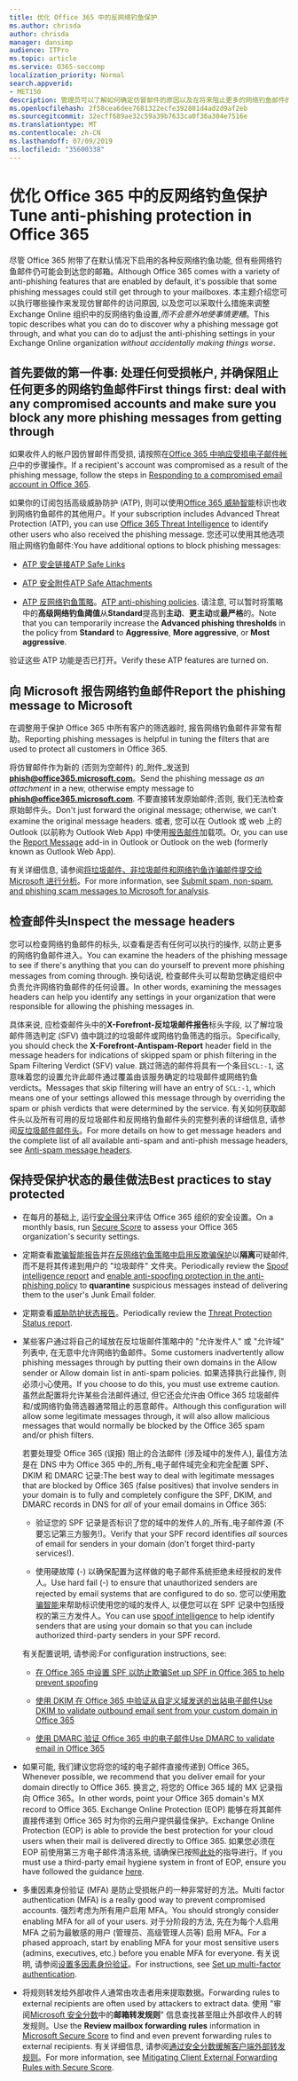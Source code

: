 ```yaml
---
title: 优化 Office 365 中的反网络钓鱼保护
ms.author: chrisda
author: chrisda
manager: dansimp
audience: ITPro
ms.topic: article
ms.service: O365-seccomp
localization_priority: Normal
search.appverid:
- MET150
description: 管理员可以了解如何确定仿冒邮件的原因以及在将来阻止更多的网络钓鱼邮件的原因。
ms.openlocfilehash: 2f58cea6dee7681322ecfe392801d4ad2d9af2eb
ms.sourcegitcommit: 32ecff689ae32c59a39b7633ca0f36a304e7516e
ms.translationtype: MT
ms.contentlocale: zh-CN
ms.lasthandoff: 07/09/2019
ms.locfileid: "35600338"
---
```

# <a name="tune-anti-phishing-protection-in-office-365"></a><span data-ttu-id="9f4ac-103">优化 Office 365 中的反网络钓鱼保护</span><span class="sxs-lookup"><span data-stu-id="9f4ac-103">Tune anti-phishing protection in Office 365</span></span>

<span data-ttu-id="9f4ac-104">尽管 Office 365 附带了在默认情况下启用的各种反网络钓鱼功能, 但有些网络钓鱼邮件仍可能会到达您的邮箱。</span><span class="sxs-lookup"><span data-stu-id="9f4ac-104">Although Office 365 comes with a variety of anti-phishing features that are enabled by default, it's possible that some phishing messages could still get through to your mailboxes.</span></span> <span data-ttu-id="9f4ac-105">本主题介绍您可以执行哪些操作来发现仿冒邮件的访问原因, 以及您可以采取什么措施来调整 Exchange Online 组织中的反网络钓鱼设置,_而不会意外地使事情更糟_。</span><span class="sxs-lookup"><span data-stu-id="9f4ac-105">This topic describes what you can do to discover why a phishing message got through, and what you can do to adjust the anti-phishing settings in your Exchange Online organization _without accidentally making things worse_.</span></span>

## <a name="first-things-first-deal-with-any-compromised-accounts-and-make-sure-you-block-any-more-phishing-messages-from-getting-through"></a><span data-ttu-id="9f4ac-106">首先要做的第一件事: 处理任何受损帐户, 并确保阻止任何更多的网络钓鱼邮件</span><span class="sxs-lookup"><span data-stu-id="9f4ac-106">First things first: deal with any compromised accounts and make sure you block any more phishing messages from getting through</span></span>

<span data-ttu-id="9f4ac-107">如果收件人的帐户因仿冒邮件而受损, 请按照在[Office 365 中响应受损电子邮件帐户](responding-to-a-compromised-email-account.md)中的步骤操作。</span><span class="sxs-lookup"><span data-stu-id="9f4ac-107">If a recipient's account was compromised as a result of the phishing message, follow the steps in [Responding to a compromised email account in Office 365](responding-to-a-compromised-email-account.md).</span></span>

<span data-ttu-id="9f4ac-108">如果你的订阅包括高级威胁防护 (ATP), 则可以使用[Office 365 威胁智能](office-365-ti.md)标识也收到网络钓鱼邮件的其他用户。</span><span class="sxs-lookup"><span data-stu-id="9f4ac-108">If your subscription includes Advanced Threat Protection (ATP), you can use [Office 365 Threat Intelligence](office-365-ti.md) to identify other users who also received the phishing message.</span></span> <span data-ttu-id="9f4ac-109">您还可以使用其他选项阻止网络钓鱼邮件:</span><span class="sxs-lookup"><span data-stu-id="9f4ac-109">You have additional options to block phishing messages:</span></span>

- [<span data-ttu-id="9f4ac-110">ATP 安全链接</span><span class="sxs-lookup"><span data-stu-id="9f4ac-110">ATP Safe Links</span></span>](set-up-atp-safe-links-policies.md)

- [<span data-ttu-id="9f4ac-111">ATP 安全附件</span><span class="sxs-lookup"><span data-stu-id="9f4ac-111">ATP Safe Attachments</span></span>](set-up-atp-safe-attachments-policies.md)

- <span data-ttu-id="9f4ac-112">[ATP 反网络钓鱼策略](set-up-anti-phishing-policies.md)。</span><span class="sxs-lookup"><span data-stu-id="9f4ac-112">[ATP anti-phishing policies](set-up-anti-phishing-policies.md).</span></span> <span data-ttu-id="9f4ac-113">请注意, 可以暂时将策略中的**高级网络钓鱼阈值**从**Standard**提高到**主动**、**更主动**或**最严格**的。</span><span class="sxs-lookup"><span data-stu-id="9f4ac-113">Note that you can temporarily increase the **Advanced phishing thresholds** in the policy from **Standard** to **Aggressive**, **More aggressive**, or **Most aggressive**.</span></span>

<span data-ttu-id="9f4ac-114">验证这些 ATP 功能是否已打开。</span><span class="sxs-lookup"><span data-stu-id="9f4ac-114">Verify these ATP features are turned on.</span></span>

## <a name="report-the-phishing-message-to-microsoft"></a><span data-ttu-id="9f4ac-115">向 Microsoft 报告网络钓鱼邮件</span><span class="sxs-lookup"><span data-stu-id="9f4ac-115">Report the phishing message to Microsoft</span></span>

<span data-ttu-id="9f4ac-116">在调整用于保护 Office 365 中所有客户的筛选器时, 报告网络钓鱼邮件非常有帮助。</span><span class="sxs-lookup"><span data-stu-id="9f4ac-116">Reporting phishing messages is helpful in tuning the filters that are used to protect all customers in Office 365.</span></span>

<span data-ttu-id="9f4ac-117">将仿冒邮件作为新的 (否则为空邮件) 的_附件_发送到**phish@office365.microsoft.com**。</span><span class="sxs-lookup"><span data-stu-id="9f4ac-117">Send the phishing message _as an attachment_ in a new, otherwise empty message to **phish@office365.microsoft.com**.</span></span> <span data-ttu-id="9f4ac-118">不要直接转发原始邮件;否则, 我们无法检查原始邮件头。</span><span class="sxs-lookup"><span data-stu-id="9f4ac-118">Don't just forward the original message; otherwise, we can't examine the original message headers.</span></span> <span data-ttu-id="9f4ac-119">或者, 您可以在 Outlook 或 web 上的 Outlook (以前称为 Outlook Web App) 中使用[报告邮件](https://docs.microsoft.com/office365/securitycompliance/enable-the-report-message-add-in)加载项。</span><span class="sxs-lookup"><span data-stu-id="9f4ac-119">Or, you can use the [Report Message](https://docs.microsoft.com/office365/securitycompliance/enable-the-report-message-add-in) add-in in Outlook or Outlook on the web (formerly known as Outlook Web App).</span></span>

<span data-ttu-id="9f4ac-120">有关详细信息, 请参阅[将垃圾邮件、非垃圾邮件和网络钓鱼诈骗邮件提交给 Microsoft 进行分析](submit-spam-non-spam-and-phishing-scam-messages-to-microsoft-for-analysis.md)。</span><span class="sxs-lookup"><span data-stu-id="9f4ac-120">For more information, see [Submit spam, non-spam, and phishing scam messages to Microsoft for analysis](submit-spam-non-spam-and-phishing-scam-messages-to-microsoft-for-analysis.md).</span></span>

## <a name="inspect-the-message-headers"></a><span data-ttu-id="9f4ac-121">检查邮件头</span><span class="sxs-lookup"><span data-stu-id="9f4ac-121">Inspect the message headers</span></span>

<span data-ttu-id="9f4ac-122">您可以检查网络钓鱼邮件的标头, 以查看是否有任何可以执行的操作, 以防止更多的网络钓鱼邮件进入。</span><span class="sxs-lookup"><span data-stu-id="9f4ac-122">You can examine the headers of the phishing message to see if there's anything that you can do yourself to prevent more phishing messages from coming through.</span></span> <span data-ttu-id="9f4ac-123">换句话说, 检查邮件头可以帮助您确定组织中负责允许网络钓鱼邮件的任何设置。</span><span class="sxs-lookup"><span data-stu-id="9f4ac-123">In other words, examining the messages headers can help you identify any settings in your organization that were responsible for allowing the phishing messages in.</span></span>

<span data-ttu-id="9f4ac-124">具体来说, 应检查邮件头中的**X-Forefront-反垃圾邮件报告**标头字段, 以了解垃圾邮件筛选判定 (SFV) 值中跳过的垃圾邮件或网络钓鱼筛选的指示。</span><span class="sxs-lookup"><span data-stu-id="9f4ac-124">Specifically, you should check the **X-Forefront-Antispam-Report** header field in the message headers for indications of skipped spam or phish filtering in the Spam Filtering Verdict (SFV) value.</span></span> <span data-ttu-id="9f4ac-125">跳过筛选的邮件将具有一个条目`SCL:-1`, 这意味着您的设置允许此邮件通过覆盖由该服务确定的垃圾邮件或网络钓鱼 verdicts。</span><span class="sxs-lookup"><span data-stu-id="9f4ac-125">Messages that skip filtering will have an entry of `SCL:-1`, which means one of your settings allowed this message through by overriding the spam or phish verdicts that were determined by the service.</span></span> <span data-ttu-id="9f4ac-126">有关如何获取邮件头以及所有可用的反垃圾邮件和反网络钓鱼邮件头的完整列表的详细信息, 请参阅[反垃圾邮件邮件头](https://docs.microsoft.com/office365/SecurityCompliance/anti-spam-message-headers)。</span><span class="sxs-lookup"><span data-stu-id="9f4ac-126">For more details on how to get message headers and the complete list of all available anti-spam and anti-phish message headers, see [Anti-spam message headers](https://docs.microsoft.com/office365/SecurityCompliance/anti-spam-message-headers).</span></span>

## <a name="best-practices-to-stay-protected"></a><span data-ttu-id="9f4ac-127">保持受保护状态的最佳做法</span><span class="sxs-lookup"><span data-stu-id="9f4ac-127">Best practices to stay protected</span></span>

- <span data-ttu-id="9f4ac-128">在每月的基础上, 运行[安全得分](microsoft-secure-score.md)来评估 Office 365 组织的安全设置。</span><span class="sxs-lookup"><span data-stu-id="9f4ac-128">On a monthly basis, run [Secure Score](microsoft-secure-score.md) to assess your Office 365 organization's security settings.</span></span>

- <span data-ttu-id="9f4ac-129">定期查看[欺骗智能报告](learn-about-spoof-intelligence.md)并[在反网络钓鱼策略中启用反欺骗保护](learn-about-spoof-intelligence.md#configuring-the-anti-spoofing-policy)以**隔离**可疑邮件, 而不是将其传递到用户的 "垃圾邮件" 文件夹。</span><span class="sxs-lookup"><span data-stu-id="9f4ac-129">Periodically review the [Spoof intelligence report](learn-about-spoof-intelligence.md) and [enable anti-spoofing protection in the anti-phishing policy](learn-about-spoof-intelligence.md#configuring-the-anti-spoofing-policy) to **quarantine** suspicious messages instead of delivering them to the user's Junk Email folder.</span></span>

- <span data-ttu-id="9f4ac-130">定期查看[威胁防护状态报告](view-reports-for-atp.md#threat-protection-status-report)。</span><span class="sxs-lookup"><span data-stu-id="9f4ac-130">Periodically review the [Threat Protection Status report](view-reports-for-atp.md#threat-protection-status-report).</span></span>

- <span data-ttu-id="9f4ac-131">某些客户通过将自己的域放在反垃圾邮件策略中的 "允许发件人" 或 "允许域" 列表中, 在无意中允许网络钓鱼邮件。</span><span class="sxs-lookup"><span data-stu-id="9f4ac-131">Some customers inadvertently allow phishing messages through by putting their own domains in the Allow sender or Allow domain list in anti-spam policies.</span></span> <span data-ttu-id="9f4ac-132">如果选择执行此操作, 则必须小心使用。</span><span class="sxs-lookup"><span data-stu-id="9f4ac-132">If you choose to do this, you must use extreme caution.</span></span> <span data-ttu-id="9f4ac-133">虽然此配置将允许某些合法邮件通过, 但它还会允许由 Office 365 垃圾邮件和/或网络钓鱼筛选器通常阻止的恶意邮件。</span><span class="sxs-lookup"><span data-stu-id="9f4ac-133">Although this configuration will allow some legitimate messages through, it will also allow malicious messages that would normally be blocked by the Office 365 spam and/or phish filters.</span></span>

  <span data-ttu-id="9f4ac-134">若要处理受 Office 365 (误报) 阻止的合法邮件 (涉及域中的发件人), 最佳方法是在 DNS 中为 Office 365 中的_所有_电子邮件域完全和完全配置 SPF、DKIM 和 DMARC 记录:</span><span class="sxs-lookup"><span data-stu-id="9f4ac-134">The best way to deal with legitimate messages that are blocked by Office 365 (false positives) that involve senders in your domain is to fully and completely configure the SPF, DKIM, and DMARC records in DNS for _all_ of your email domains in Office 365:</span></span>

  - <span data-ttu-id="9f4ac-135">验证您的 SPF 记录是否标识了您的域中的发件人的_所有_电子邮件源 (不要忘记第三方服务!)。</span><span class="sxs-lookup"><span data-stu-id="9f4ac-135">Verify that your SPF record identifies _all_ sources of email for senders in your domain (don't forget third-party services!).</span></span>

  - <span data-ttu-id="9f4ac-136">使用硬故障 (\-) 以确保配置为这样做的电子邮件系统拒绝未经授权的发件人。</span><span class="sxs-lookup"><span data-stu-id="9f4ac-136">Use hard fail (\-) to ensure that unauthorized senders are rejected by email systems that are configured to do so.</span></span> <span data-ttu-id="9f4ac-137">您可以使用[欺骗智能](https://docs.microsoft.com/office365/securitycompliance/learn-about-spoof-intelligence)来帮助标识使用您的域的发件人, 以便您可以在 SPF 记录中包括授权的第三方发件人。</span><span class="sxs-lookup"><span data-stu-id="9f4ac-137">You can use [spoof intelligence](https://docs.microsoft.com/office365/securitycompliance/learn-about-spoof-intelligence) to help identify senders that are using your domain so that you can include authorized third-party senders in your SPF record.</span></span>

  <span data-ttu-id="9f4ac-138">有关配置说明, 请参阅:</span><span class="sxs-lookup"><span data-stu-id="9f4ac-138">For configuration instructions, see:</span></span>
  
  - [<span data-ttu-id="9f4ac-139">在 Office 365 中设置 SPF 以防止欺骗</span><span class="sxs-lookup"><span data-stu-id="9f4ac-139">Set up SPF in Office 365 to help prevent spoofing</span></span>](set-up-spf-in-office-365-to-help-prevent-spoofing.md)

  - [<span data-ttu-id="9f4ac-140">使用 DKIM 在 Office 365 中验证从自定义域发送的出站电子邮件</span><span class="sxs-lookup"><span data-stu-id="9f4ac-140">Use DKIM to validate outbound email sent from your custom domain in Office 365</span></span>](use-dkim-to-validate-outbound-email.md)

  - [<span data-ttu-id="9f4ac-141">使用 DMARC 验证 Office 365 中的电子邮件</span><span class="sxs-lookup"><span data-stu-id="9f4ac-141">Use DMARC to validate email in Office 365</span></span>](use-dmarc-to-validate-email.md)

- <span data-ttu-id="9f4ac-142">如果可能, 我们建议您将您的域的电子邮件直接传递到 Office 365。</span><span class="sxs-lookup"><span data-stu-id="9f4ac-142">Whenever possible, we recommend that you deliver email for your domain directly to Office 365.</span></span> <span data-ttu-id="9f4ac-143">换言之, 将您的 Office 365 域的 MX 记录指向 Office 365。</span><span class="sxs-lookup"><span data-stu-id="9f4ac-143">In other words, point your Office 365 domain's MX record to Office 365.</span></span> <span data-ttu-id="9f4ac-144">Exchange Online Protection (EOP) 能够在将其邮件直接传递到 Office 365 时为你的云用户提供最佳保护。</span><span class="sxs-lookup"><span data-stu-id="9f4ac-144">Exchange Online Protection (EOP) is able to provide the best protection for your cloud users when their mail is delivered directly to Office 365.</span></span> <span data-ttu-id="9f4ac-145">如果您必须在 EOP 前使用第三方电子邮件清洁系统, 请确保已按照[此处](https://docs.microsoft.com/exchange/mail-flow-best-practices/manage-mail-flow-using-third-party-cloud)的指导进行。</span><span class="sxs-lookup"><span data-stu-id="9f4ac-145">If you must use a third-party email hygiene system in front of EOP, ensure you have followed the guidance [here](https://docs.microsoft.com/exchange/mail-flow-best-practices/manage-mail-flow-using-third-party-cloud).</span></span>

- <span data-ttu-id="9f4ac-146">多重因素身份验证 (MFA) 是防止受损帐户的一种非常好的方法。</span><span class="sxs-lookup"><span data-stu-id="9f4ac-146">Multi factor authentication (MFA) is a really good way to prevent compromised accounts.</span></span> <span data-ttu-id="9f4ac-147">强烈考虑为所有用户启用 MFA。</span><span class="sxs-lookup"><span data-stu-id="9f4ac-147">You should strongly consider enabling MFA for all of your users.</span></span> <span data-ttu-id="9f4ac-148">对于分阶段的方法, 先在为每个人启用 MFA 之前为最敏感的用户 (管理员、高级管理人员等) 启用 MFA。</span><span class="sxs-lookup"><span data-stu-id="9f4ac-148">For a phased approach, start by enabling MFA for your most sensitive users (admins, executives, etc.) before you enable MFA for everyone.</span></span> <span data-ttu-id="9f4ac-149">有关说明, 请参阅[设置多因素身份验证](https://docs.microsoft.com/office365/admin/security-and-compliance/set-up-multi-factor-authentication)。</span><span class="sxs-lookup"><span data-stu-id="9f4ac-149">For instructions, see [Set up multi-factor authentication](https://docs.microsoft.com/office365/admin/security-and-compliance/set-up-multi-factor-authentication).</span></span>

- <span data-ttu-id="9f4ac-150">将规则转发给外部收件人通常由攻击者用来提取数据。</span><span class="sxs-lookup"><span data-stu-id="9f4ac-150">Forwarding rules to external recipients are often used by attackers to extract data.</span></span> <span data-ttu-id="9f4ac-151">使用 "审阅[Microsoft 安全分数](microsoft-secure-score.md)中的**邮箱转发规则**" 信息查找甚至阻止外部收件人的转发规则。</span><span class="sxs-lookup"><span data-stu-id="9f4ac-151">Use the **Review mailbox forwarding rules** information in [Microsoft Secure Score](microsoft-secure-score.md) to find and even prevent forwarding rules to external recipients.</span></span> <span data-ttu-id="9f4ac-152">有关详细信息, 请参阅[通过安全分数缓解客户端外部转发规则](https://blogs.technet.microsoft.com/office365security/mitigating-client-external-forwarding-rules-with-secure-score/)。</span><span class="sxs-lookup"><span data-stu-id="9f4ac-152">For more information, see [Mitigating Client External Forwarding Rules with Secure Score](https://blogs.technet.microsoft.com/office365security/mitigating-client-external-forwarding-rules-with-secure-score/).</span></span>
